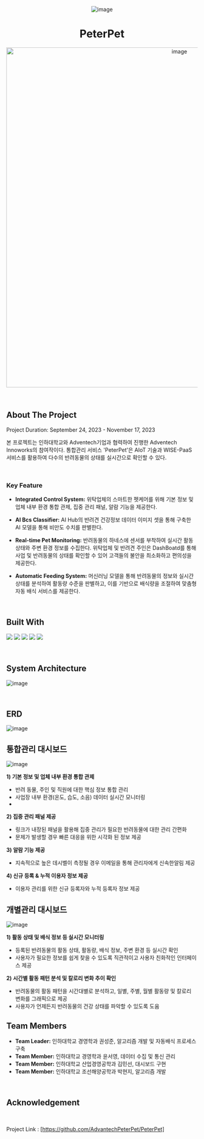 <div align="center">
  
![image](https://github.com/ella00100/PeterPet/assets/103167624/307a7bb6-e9a5-4162-9bee-0914480cc61c)

# PeterPet
<img width="896" alt="image" src="https://github.com/ella00100/PeterPet/assets/103167624/32e2b183-67c1-4739-9538-067fc752d553">

</div>

&nbsp;

<!-- ABOUT THE PROJECT -->
## About The Project

Project Duration: September 24, 2023 - November 17, 2023

본 프로젝트는 인하대학교와 Adventech기업과 협력하여 진행한 Adventech Innoworks의 참여작이다. 
통합관리 서비스 'PeterPet'은 AIoT 기술과 WISE-PaaS 서비스를 활용하여 다수의 반려동물의 상태를 실시간으로 확인할 수 있다. 

&nbsp;

### Key Feature
- **Integrated Control System:** 위탁업체의 스마트한 펫케어를 위해 기본 정보 및 업체 내부 환경 통합 관제, 집중 관리 패널, 알람 기능을 제공한다.
  
- **AI Bcs Classifier:** AI Hub의 반려견 건강정보 데이터 이미지 셋을 통해 구축한 AI 모델을 통해 비만도 수치를 판별한다.
  
- **Real-time Pet Monitoring:** 반려동물의 하네스에 센서를 부착하여 실시간 활동 상태와 주변 환경 정보를 수집한다. 위탁업체 및 반려견 주인은 DashBoatd를 통해 사업 및 반려동물의 상태를 확인할 수 있어 고객들의 불안을 최소화하고 편의성을 제공한다.
  
- **Automatic Feeding System:** 머신러닝 모델을 통해 반려동물의 정보와 실시간 상태를 분석하여 활동량 수준을 판별하고, 이를 기반으로 배식량을 조절하여 맞춤형 자동 배식 서비스를 제공한다.
  

&nbsp;

<!-- Built with -->
## Built With
<img src="https://img.shields.io/badge/Arduino-00878F?style=for-the-badge&logo=arduino&logoColor=white">
<img src="https://img.shields.io/badge/Python-3776AB?style=for-the-badge&logo=python&logoColor=yellow">
<img src="https://img.shields.io/badge/javascript-F7DF1E?style=for-the-badge&logo=javascript&logoColor=black">
<img src="https://img.shields.io/badge/Node.js-339933?style=for-the-badge&logo=nodedotjs&logoColor=black">
<img src="https://img.shields.io/badge/MySQl-4479A1?style=for-the-badge&logo=mysql&logoColor=yellow">


&nbsp;

## System Architecture
![image](https://github.com/ella00100/PeterPet/assets/103167624/36baf511-149b-4be6-bbfb-ad8c72877b89)

&nbsp;

## ERD
![image](https://github.com/ella00100/PeterPet/assets/103167624/d894d3ce-e129-498c-9417-0802378c84a7)

## 통합관리 대시보드
![image](https://github.com/ella00100/PeterPet/assets/103167624/88f38298-c116-4145-b4f4-e243a2262748)

**1) 기본 정보 및 업체 내부 환경 통합 관제**
- 반려 동물, 주인 및 직원에 대한 핵심 정보 통합 관리
- 사업장 내부 환경(온도, 습도, 소음) 데이터 실시간 모니터링
- 
**2) 집중 관리 패널 제공**
- 링크가 내장된 패널을 활용해 집중 관리가 필요한 반려동물에 대한 관리 간편화
- 문제가 발생할 경우 빠른 대응을 위한 시각화 된 정보 제공
  
**3) 알람 기능 제공**
- 지속적으로 높은 데시벨이 측정될 경우 이메일을 통해 관리자에게 신속한알림 제공

**4) 신규 등록 & 누적 이용자 정보 제공**
- 이용자 관리를 위한 신규 등록자와 누적 등록자 정보 제공


## 개별관리 대시보드
![image](https://github.com/ella00100/PeterPet/assets/103167624/3a9b65a0-6d20-4b60-8312-1be77e63ef19)

**1) 활동 상태 및 배식 정보 등 실시간 모니터링**
- 등록된 반려동물의 활동 상태, 활동량, 배식 정보, 주변 환경 등 실시간 확인
- 사용자가 필요한 정보를 쉽게 찾을 수 있도록 직관적이고 사용자 친화적인 인터페이스 제공

**2) 시간별 활동 패턴 분석 및 칼로리 변화 추이 확인**
- 반려동물의 활동 패턴을 시간대별로 분석하고, 일별, 주별, 월별 활동량 및 칼로리 변화를 그래픽으로 제공
- 사용자가 언제든지 반려동물의 건강 상태를 파악할 수 있도록 도움


<!-- Team -->
## Team Members
* **Team Leader:** 인하대학교 경영학과 권성준, 알고리즘 개발 및 자동배식 프로세스 구축
* **Team Member:** 인하대학교 경영학과 윤서영, 데이터 수집 및 통신 관리
* **Team Member:** 인하대학교 산업경영공학과 김민선, 대시보드 구현
* **Team Member:** 인하대학교 조선해양공학과 박현지, 알고리즘 개발


&nbsp;

## Acknowledgement

&nbsp;  

Project Link : [https://github.com/AdvantechPeterPet/PeterPet]
